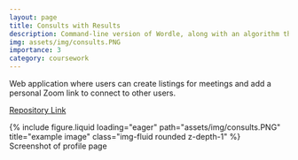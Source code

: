 ```yaml
---
layout: page
title: Consults with Results
description: Command-line version of Wordle, along with an algorithm that helps find the daily Wordle's answer
img: assets/img/consults.PNG
importance: 3
category: coursework
---
```


Web application where users can create listings for meetings and add a personal Zoom link to connect to other users.

<a href="https://github.com/Amiele07/4115-Project">Repository Link</a>

<div class="row">
    <div class="col-sm mt-3 mt-md-0">
        {% include figure.liquid loading="eager" path="assets/img/consults.PNG" title="example image" class="img-fluid rounded z-depth-1" %}
    </div>
</div>
<div class="caption">
    Screenshot of profile page
</div>


